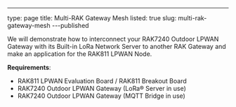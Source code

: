 ---
type: page
title: Multi-RAK Gateway Mesh
listed: true
slug: multi-rak-gateway-mesh
---published

We will demonstrate how to interconnect your RAK7240 Outdoor LPWAN Gateway with its Built-in LoRa Network Server to another RAK Gateway and make an application for the RAK811 LPWAN Node. 

**Requirements**:

- RAK811 LPWAN Evaluation Board / RAK811 Breakout Board
- RAK7240 Outdoor LPWAN Gateway (LoRa® Server in use)
- RAK7240 Outdoor LPWAN Gateway (MQTT Bridge in use)

